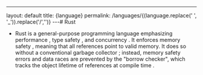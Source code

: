 ---
layout: default
title: {language}
permalink: /languages/{(language.replace(' ', '_')).replace('/','')}
 ---# Rust

- Rust is a general-purpose programming language emphasizing performance , type safety , and concurrency . It enforces memory safety , meaning that all references point to valid memory. It does so without a conventional garbage collector ; instead, memory safety errors and data races are prevented by the "borrow checker", which tracks the object lifetime of references at compile time .